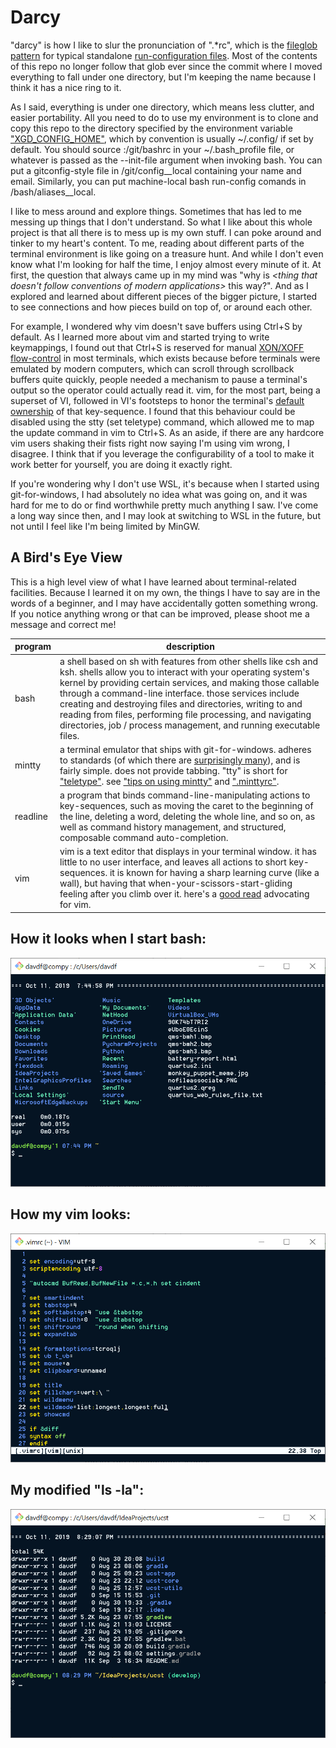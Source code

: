 
# Darcy

"darcy" is how I like to slur the pronunciation of ".\*rc", which is the [fileglob pattern](http://tldp.org/LDP/GNU-Linux-Tools-Summary/html/x11655.htm) for typical standalone [run-configuration files](wikipedia.org/wiki/Configuration_file). Most of the contents of this repo no longer follow that glob ever since the commit where I moved everything to fall under one directory, but I'm keeping the name because I think it has a nice ring to it.

As I said, everything is under one directory, which means less clutter, and easier portability. All you need to do to use my environment is to clone and copy this repo to the directory specified by the environment variable ["XGD\_CONFIG\_HOME"](https://standards.freedesktop.org/basedir-spec/basedir-spec-latest.html), which by convention is usually ~/.config/ if set by default. You should source :/git/bashrc in your ~/.bash\_profile file, or whatever is passed as the --init-file argument when invoking bash. You can put a gitconfig-style file in /git/config\_\_local containing your name and email. Similarly, you can put machine-local bash run-config comands in /bash/aliases\_\_local.

I like to mess around and explore things. Sometimes that has led to me messing up things that I don't understand. So what I like about this whole project is that all there is to mess up is my own stuff. I can poke around and tinker to my heart's content. To me, reading about different parts of the terminal environment is like going on a treasure hunt. And while I don't even know what I'm looking for half the time, I enjoy almost every minute of it. At first, the question that always came up in my mind was "why is *<thing that doesn't follow conventions of modern applications>* this way?". And as I explored and learned about different pieces of the bigger picture, I started to see connections and how pieces build on top of, or around each other.

For example, I wondered why vim doesn't save buffers using Ctrl+S by default. As I learned more about vim and started trying to write keymappings, I found out that Ctrl+S is reserved for manual [XON/XOFF flow-control](wikipedia.org/wiki/Software_flow_control) in most terminals, which exists because before terminals were emulated by modern computers, which can scroll through scrollback buffers quite quickly, people needed a mechanism to pause a terminal's output so the operator could actually read it. vim, for the most part, being a superset of VI, followed in VI's footsteps to honor the terminal's [default ownership](https://retrocomputing.stackexchange.com/questions/7263/history-of-ctrl-s-and-ctrl-q-for-flow-control) of that key-sequence. I found that this behaviour could be disabled using the stty (set teletype) command, which allowed me to map the update command in vim to Ctrl+S. As an aside, if there are any hardcore vim users shaking their fists right now saying I'm using vim wrong, I disagree. I think that if you leverage the configurability of a tool to make it work better for yourself, you are doing it exactly right.

If you're wondering why I don't use WSL, it's because when I started using git-for-windows, I had absolutely no idea what was going on, and it was hard for me to do or find worthwhile pretty much anything I saw. I've come a long way since then, and I may look at switching to WSL in the future, but not until I feel like I'm being limited by MinGW.



## A Bird's Eye View

This is a high level view of what I have learned about terminal-related facilities. Because I learned it on my own, the things I have to say are in the words of a beginner, and I may have accidentally gotten something wrong. If you notice anything wrong or that can be improved, please shoot me a message and correct me!

program     | description
----------- | -----------
bash        | a shell based on sh with features from other shells like csh and ksh. shells allow you to interact with your operating system's kernel by providing certain services, and making those callable through a command-line interface. those services include creating and destroying files and directories, writing to and reading from files, performing file processing, and navigating directories, job / process management, and running executable files.
mintty      | a terminal emulator that ships with git-for-windows. adheres to standards (of which there are [surprisingly many](https://www.xfree86.org/current/ctlseqs.html)), and is fairly simple. does not provide tabbing. "tty" is short for ["teletype"](wikipedia.org/wiki/Teleprinter). see ["tips on using mintty"](https://github.com/mintty/mintty/wiki/Tips) and [".minttyrc"](https://mintty.github.io/mintty.1.html).
readline    | a program that binds command-line-manipulating actions to key-sequences, such as moving the caret to the beginning of the line, deleting a word, deleting the whole line, and so on, as well as command history management, and structured, composable command auto-completion.
vim         | vim is a text editor that displays in your terminal window. it has little to no user interface, and leaves all actions to short key-sequences. it is known for having a sharp learning curve (like a wall), but having that when-your-scissors-start-gliding feeling after you climb over it. here's a [good read](https://csswizardry.com/2014/06/vim-for-people-who-think-things-like-vim-are-weird-and-hard/) advocating for vim.



## How it looks when I start bash:
![startup](images/startup.PNG)


## How my vim looks:
![vimrc](images/vimrc.PNG)


## My modified "ls -la":
![lsa](images/lsa.PNG)
